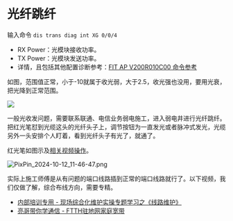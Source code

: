 # 光纤跳纤

输入命令 `dis trans diag int XG 0/0/4`

* RX Power：光模块接收功率。
* TX Power：光模块发送功率。
* 详情，且包括其他配置诊断参考：[FIT AP V200R010C00 命令参考](https://support.huawei.com/enterprise/zh/doc/EDOC1100064380/97e36da4)

如图，范围值正常，小于-10就属于收光弱，大于2.5，收光强也没用，要用光衰，把光降到正常范围。

![](https://i.postimg.cc/HnHwCSkL/Pix-Pin-2024-10-02-21-20-44.png)

一般光收发问题，需要联系联通、电信业务弱电施工，进入弱电井进行光纤跳纤。把红光笔怼到光缆这头的光纤头子上，调节按钮为一直发光或者脉冲式发光，光缆另外一头安排个人盯着，看到光纤头子有光了，就通了。

红光笔如图示及[相关视频操作](http://baike.baidu.com/l/BXPeRiJI)。

![PixPin_2024-10-12_11-46-47.png](https://cdn.sa.net/2024/10/12/JE4nMypsvOF8wrL.png)

实际上施工师傅是从有问题的端口线路插到正常的端口线路就行了。以下视频，我们仅做了解，综合布线方向，需要专精。

* [内部培训专用 - 现场综合化维护实操专题学习之《线路维护》](https://www.bilibili.com/video/BV1Uq4y1N7qb)
* [亮哥带你学通信 - FTTH驻地网家庭宽带](https://www.bilibili.com/video/BV1tt4y1W7f4)
